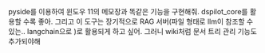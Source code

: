 pyside를 이용하여 윈도우 11의 메모장과 똑같은 기능을 구현해줘. dspilot_core를 활용할 수록 좋아. 그리고 이 도구는 장기적으로 RAG 서버(파일 형태로 llm이 참조할 수 있는.. langchain으로 )로 활용되게 하고 싶어. 그러니 wiki처럼 문서 트리 관리 기능도 추가되야해